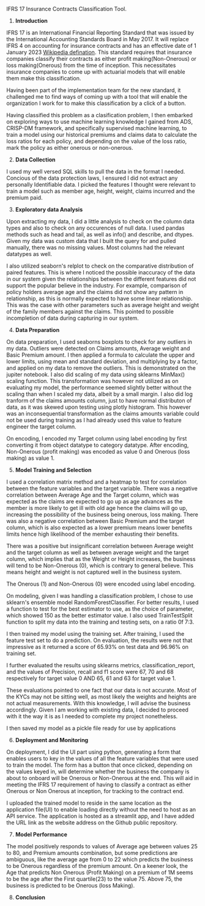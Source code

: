 IFRS 17 Insurance Contracts Classification Tool.
1. **Introduction**

IFRS 17 is an International Financial Reporting Standard that was issued by the International Accounting Standards Board in May 2017. It will replace IFRS 4 on accounting for insurance contracts and has an effective date of 1 January 2023 [Wikipedia defination](https://www.google.com/url?sa=t&rct=j&q=&esrc=s&source=web&cd=&cad=rja&uact=8&ved=2ahUKEwjBycbxksf-AhXgTEEAHdvQDtUQFnoECA0QAw&url=https%3A%2F%2Fen.wikipedia.org%2Fwiki%2FIFRS_17&usg=AOvVaw1EwBMcb05JafukK914fuee).
This standard requires that insurance companies classify their contracts as either profit making(Non-Onerous) or loss making(Onerous) from the time of inception. 
This necessitates insurance companies to come up with actuarial models that will enable them make this classification. 

Having been part of the implementation team for the new standard, it challenged me to find ways of coming up with a tool that will enable the organization I work for to make this classification by a click of a button.

Having classified this problem as a clasification problem, I then embarked on exploring ways to use machine learning knowledge I gained from ADS, CRISP-DM framework, and specifically supervised machine learning, to train a model using our historical premiums and claims data to calculate the loss ratios for each policy, and depending on the value of the loss ratio, mark the policy as either onerous or non-onerous.

2. **Data Collection**

I used my well versed SQL skills to pull the data in the format I needed. Concious of the data protection laws, I ensured I did not extract any personally Identifiable data. I picked the features I thought were relevant to train a model such as member age, height, weight, claims incurred and the premium paid.

3. **Exploratory data Analysis**

Upon extracting my data, I did a little analysis to check on the column data types and also to check on any occurences of null data. I used pandas methods such as head and tail, as well as info() and describe, and dtypes. Given my data was custom data that I built the query for and pulled manually, there was no missing values. Most columns had the relevant datatypes as well. 

I also utilized seaborn's relplot to check on the comparative distribution of paired features. This is where I noticed the possible inaccuracy of the data in our system given the relationships between the different features did not support the popular believe in the industry. For example, comparison of policy holders average age and the claims did not show any pattern in relationship, as this is normally expected to have some linear relationship. This was the case with other parameters such as average height and weight of the family members against the claims. This pointed to possible incompletion of data during capturing in our system.

4. **Data Preparation**

On data preparation, I used seaborns boxplots to check for any outliers in my data. Outliers were detected on Claims amounts, Average weight and Basic Premium amount. I then applied a formula to calculate the upper and lower limits, using mean and standard deviation, and multiplying by a factor, and applied on my data to remove the outliers. This is demonstrated on the jupiter notebook.
I also did scaling of my data using sklearns MinMax() scaling function. This transformation was however not utilized as on evaluating my model, the performance seemed slightly better without the scaling than when I scaled my data, albeit by a small margin.
I also did log tranform of the claims amounts column, just to have normal distributon of data, as it was skewed upon testing using plotly histogram. This however was an inconsequential transformation as the claims amounts variable could not be used during training as I had already used this value to feature engineer the target column.

On encoding, I encoded my Target column using label encoding by first converting it from object datatype to category datatype. After encoding, Non-Onerous (profit making) was encoded as value 0 and Onerous (loss making) as value 1. 

5. **Model Training and Selection**

I used a correlation matrix method and a heatmap to test for correlation between the feature variables and the target variable. There was a negative correlation between Average Age and the Target column, which was expected as the claims are expected to go up as age advances as the member is more likely to get ill with old age hence the claims will go up, increasing the possibility of the business being onerous, loss making. There was also a negative correlation between Basic Premium and the target column, which is also expected as a lower premium means lower benefits limits hence high likelihood of the member exhausting their benefits.

There was a positive but insignificant correlation between Average weight and the target column as well as between average weight and the target column, which implies that as the Weight or Height increases, the business will tend to be Non-Onerous (0), which is contrary to general believe. This means height and weight is not captured well in the business system. 

The Onerous (1) and Non-Onerous (0) were encoded using label encoding.

On modeling, given I was handling a classification problem, I chose to use sklearn's ensemble model RandomForestClassifier. For better results, I used a function to test for the best estimator to use, as the choice of parameter, which showed 150 as the better estimator value. I also used TrainTestSplit function to split my data into the training and testing sets, on a ratio 0f 7:3.

I then trained my model using the training set. After training, I used the feature test set to do a prediction. On evaluation, the results were not that impressive as it returned a score of 65.93% on test data and 96.96% on training set.

I further evaluated the results using sklearns metrics, classification_report, and the values of Precision, recall and f1 score were 67, 70 and 68 respectively for target value 0 AND 65, 61 and 63 for target value 1.

These evaluations pointed to one fact that our data is not accurate. Most of the KYCs may not be sitting well, as most likely the weights and heights are not actual measurements. With this knowledge, I will advise the business accordingly. 
Given I am working with existing data, I decided to proceed with it the way it is as I needed to complete my project nonetheless.

I then saved my model as a pickle file ready for use by applications

6. **Deployment and Monitoring**

On deployment, I did the UI part using python, generating a form that enables users to key in the values of all the feature variables that were used to train the model. The form has a button that once clicked, depending on the values keyed in, will determine whether the business the company is about to onboard will be Onerous or Non-Onerous at the end. This will aid in meeting the IFRS 17 requirement of having to classify a contract as either Onerous or Non Onerous at inception, for tracking to the contract end.

I uploaded the trained model to reside in the same location as the application file(UI) to enable loading directly without the need to host as an API service. The application is hosted as a streamlit app, and I have added the URL link as the website address on the Github public repository.


7. **Model Performance**

The model positively responds to values of Average age between values 25 to 80, and Premium amounts combination, but some predictions are ambiguous, like the average age from 0 to 22 which predicts the business to be Onerous regardless of the premium amount. On a keener look, the Age that predicts Non Onerous (Profit Making) on a premium of 1M seems to be the age after the First quartile(23) to the value 75. Above 75, the business is predicted to be Onerous (loss Making).  

8. **Conclusion**
